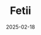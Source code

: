 ---  
layout: startup_page  
title: "Fetii"  
id: "fetii.com"  
permalink: "/fetiifetii.com02182025/"  
website: "https://www.fetii.com/"  
funding_round: "Seed"  
funding_amount: "$7.35M"  
investors: "Mark Cuban, Y Combinator, Goodwater Capital"  
about: "Fetii provides on-demand group rideshare services for groups of 7-14 passengers, primarily targeting young adults and college students. The platform allows users to split fares individually via QR codes, offering a convenient alternative to traditional ride-hailing for larger groups. Fetii operates in multiple cities, focusing on organic growth through partnerships with universities and word-of-mouth marketing."  
markets: "Ridesharing, Transportation"  
hq: "Austin, Texas, United States"  
founded_year: "2020"  
linkedin: "https://www.linkedin.com/company/fetii"  
twitter: "https://twitter.com/fetiiride"  
instagram: ""  
facebook: "https://www.facebook.com/fetiiride/"  
crunchbase: "https://www.crunchbase.com/organization/fetii"  
pitchbook: "https://pitchbook.com/profiles/company/432503-29"  

date_display: "18-Feb-2025"  
date: "2025-02-18"

# SEO Optimization  
meta_title: "Fetii - Seed Funding ($7.35M)"  
meta_description: "Fetii, Fetii provides on-demand group rideshare services for groups of 7-14 passengers, primarily targeting young adults and college students. The platform a..."  
meta_keywords: "Fetii, Ridesharing, Transportation, Seed funding"  
canonical_url: "https://startup.projectstartups.com/fetiifetii.com02182025/"  
---